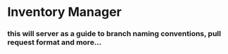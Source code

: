 # Inventory Manager

### this will server as a guide to branch naming conventions, pull request format and more...